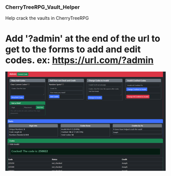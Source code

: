### CherryTreeRPG_Vault_Helper

Help crack the vaults in CherryTreeRPG

# Add '?admin' at the end of the url to get to the forms to add and edit codes. ex: https://url.com/?admin

![Screenshot](https://github.com/MrBearedJoe/CherryTreeRPG_Vault_Helper/blob/main/Screenshot.png?raw=true)

